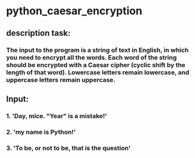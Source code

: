 # python_caesar_encryption
## description task:
### The input to the program is a string of text in English, in which you need to encrypt all the words. Each word of the string should be encrypted with a Caesar cipher (cyclic shift by the length of that word). Lowercase letters remain lowercase, and uppercase letters remain uppercase.


## Input:
### 1. 'Day, mice. "Year" is a mistake!'
### 2. 'my name is Python!'
### 3. 'To be, or not to be, that is the question'
